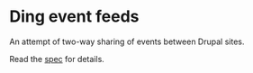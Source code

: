 Ding event feeds
================

An attempt of two-way sharing of events between Drupal sites.

Read the [spec][] for details.

[spec]: https://github.com/kdb/ding-event-feeds/blob/master/spec/index.md
